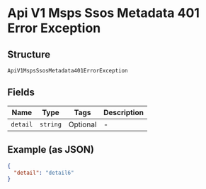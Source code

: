 
# Api V1 Msps Ssos Metadata 401 Error Exception

## Structure

`ApiV1MspsSsosMetadata401ErrorException`

## Fields

| Name | Type | Tags | Description |
|  --- | --- | --- | --- |
| `detail` | `string` | Optional | - |

## Example (as JSON)

```json
{
  "detail": "detail6"
}
```

